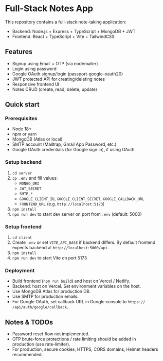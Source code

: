 # Full-Stack Notes App

This repository contains a full-stack note-taking application:
- Backend: Node.js + Express + TypeScript + MongoDB + JWT
- Frontend: React + TypeScript + Vite + TailwindCSS

## Features
- Signup using Email + OTP (via nodemailer)
- Login using password
- Google OAuth signup/login (passport-google-oauth20)
- JWT protected API for creating/deleting notes
- Responsive frontend UI
- Notes CRUD (create, read, delete, update)

## Quick start

### Prerequisites
- Node 18+
- npm or yarn
- MongoDB (Atlas or local)
- SMTP account (Mailtrap, Gmail App Password, etc.)
- Google OAuth credentials (for Google sign in), if using OAuth

### Setup backend
1. `cd server`
2. `cp .env` and fill values:
   - `MONGO_URI`
   - `JWT_SECRET`
   - `SMTP_*`
   - `GOOGLE_CLIENT_ID`, `GOOGLE_CLIENT_SECRET`, `GOOGLE_CALLBACK_URL`
   - `FRONTEND_URL` (e.g. `http://localhost:5173`)
3. `npm install`
4. `npm run dev` to start dev server on port from `.env` (default: 5000)

### Setup frontend
1. `cd client`
2. Create `.env` or set `VITE_API_BASE` if backend differs. By default frontend expects backend at `http://localhost:5000/api`.
3. `npm install`
4. `npm run dev` to start Vite on port 5173

### Deployment
- Build frontend (`npm run build`) and host on Vercel / Netlify.
- Backend: host on Vercel. Set environment variables on the host.
- Use MongoDB Atlas for production DB.
- Use  SMTP for production emails.
- For Google OAuth, set callback URL in Google console to `https:// /api/auth/google/callback`.

## Notes & TODOs
- Password reset flow not implemented.
- OTP brute-force protections / rate limiting should be added in production (use rate-limiter).
- For production, secure cookies, HTTPS, CORS domains, Helmet headers recommended.
